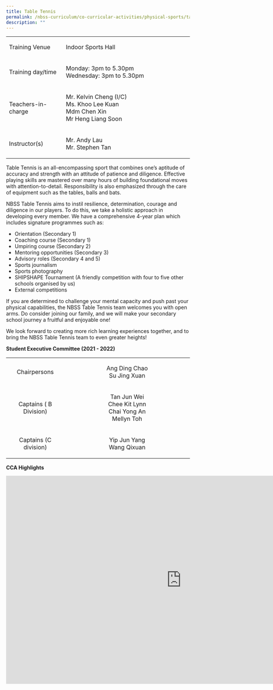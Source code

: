 ```yaml
---
title: Table Tennis
permalink: /nbss-curriculum/co-curricular-activities/physical-sports/table-tennis/
description: ""
---
```


<table width="0">
<tbody>
<tr>
<td width="161">
<p>Training Venue</p>
</td>
<td width="441">
<p>Indoor Sports Hall</p>
</td>
</tr>
<tr>
<td width="161">
<p>Training day/time</p>
</td>
<td width="441">
<p>Monday: 3pm to 5.30pm<br />Wednesday: 3pm to 5.30pm&nbsp;</p>
</td>
</tr>
<tr>
<td width="161">
<p>Teachers-in-charge</p>
</td>
<td width="441">
<p>Mr. Kelvin Cheng (I/C)<br />Ms. Khoo Lee Kuan<br />Mdm Chen Xin<br />Mr Heng Liang Soon</p>
</td>
</tr>
<tr>
<td width="161">
<p>Instructor(s)</p>
</td>
<td width="441">
<p>Mr. Andy Lau<br />Mr. Stephen Tan</p>
</td>
</tr>
</tbody>
</table>
<p>Table Tennis is an all-encompassing sport that combines one&rsquo;s aptitude of accuracy and strength with an attitude of patience and diligence. Effective playing skills are mastered over many hours of building foundational moves with attention-to-detail. Responsibility is also emphasized through the care of equipment such as the tables, balls and bats.</p>
<p>NBSS Table Tennis aims to instil resilience, determination, courage and diligence in our players. To do this, we take a holistic approach in developing every member. We have a comprehensive 4-year plan which includes signature programmes such as:</p>
<ul>
<li>Orientation (Secondary 1)</li>
<li>Coaching course (Secondary 1)</li>
<li>Umpiring course (Secondary 2)</li>
<li>Mentoring opportunities (Secondary 3)</li>
<li>Advisory roles (Secondary 4 and 5)</li>
<li>Sports journalism&nbsp;</li>
<li>Sports photography</li>
<li>SHIPSHAPE Tournament (A friendly competition with four to five other schools organised by us)</li>
<li>External competitions</li>
</ul>
<p>If you are determined to challenge your mental capacity and push past your physical capabilities, the NBSS Table Tennis team welcomes you with open arms. Do consider joining our family, and we will make your secondary school journey a fruitful and enjoyable one!</p>
<p>We look forward to creating more rich learning experiences together, and to bring the NBSS Table Tennis team to even greater heights!</p>
<p><strong>Student Executive Committee (2021 - 2022)</strong></p>
<table width="0">
<tbody>
<tr>
<td style="text-align: center;" width="161">
<p>Chairpersons</p>
</td>
<td style="text-align: center;" width="441">
<p>Ang Ding Chao<br />Su Jing Xuan</p>
</td>
</tr>
<tr>
<td style="text-align: center;" width="161">
<p>Captains ( B Division)</p>
</td>
<td style="text-align: center;" width="441">
<p>Tan Jun Wei<br />Chee Kit Lynn<br />Chai Yong An<br />Mellyn Toh</p>
</td>
</tr>
<tr>
<td style="text-align: center;" width="161">
<p>Captains (C division)</p>
</td>
<td style="text-align: center;" width="441">
<p>Yip Jun Yang<br />Wang Qixuan</p>
</td>
</tr>
</tbody>
</table>
<p><strong>CCA Highlights</strong></p>
<iframe src="https://docs.google.com/presentation/d/e/2PACX-1vTv24t2OaQiBycZ8hUf62mRmZhOQdjBCn-g5jvZk3OY7rTP8w4cupce8N50HCHYZuzutU4lI_YY1Jf5/embed?start=false&loop=false&delayms=10000" frameborder="0" width="960" height="569" allowfullscreen="true" ></iframe>
